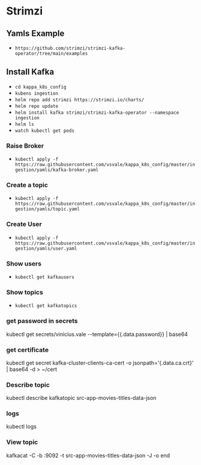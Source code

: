 # Strimzi

## Yamls Example

- `https://github.com/strimzi/strimzi-kafka-operator/tree/main/examples`

## Install Kafka

- `cd kappa_k8s_config`
- `kubens ingestion`
- `helm repo add strimzi https://strimzi.io/charts/`
- `helm repo update`
- `helm install kafka strimzi/strimzi-kafka-operator --namespace ingestion`
- `helm ls`
- `watch kubectl get pods`

### Raise Broker

- `kubectl apply -f https://raw.githubusercontent.com/vsvale/kappa_k8s_config/master/ingestion/yamls/kafka-broker.yaml`

### Create a topic
- `kubectl apply -f https://raw.githubusercontent.com/vsvale/kappa_k8s_config/master/ingestion/yamls/topic.yaml`

### Create User
- `kubectl apply -f https://raw.githubusercontent.com/vsvale/kappa_k8s_config/master/ingestion/yamls/user.yaml`

### Show users
- `kubectl get kafkausers`

### Show topics
- `kubectl get kafkatopics`

### get password in secrets
kubectl get secrets/vinicius.vale --template={{.data.password}} | base64

### get certificate
kubectl get secret kafka-cluster-clients-ca-cert -o jsonpath='{.data.ca\.crt}' | base64 -d > ~/cert

### Describe topic
kubectl describe kafkatopic src-app-movies-titles-data-json

### logs
kubectl logs <service>

### View topic
kafkacat -C -b <ip>:9092 -t src-app-movies-titles-data-json -J -o end